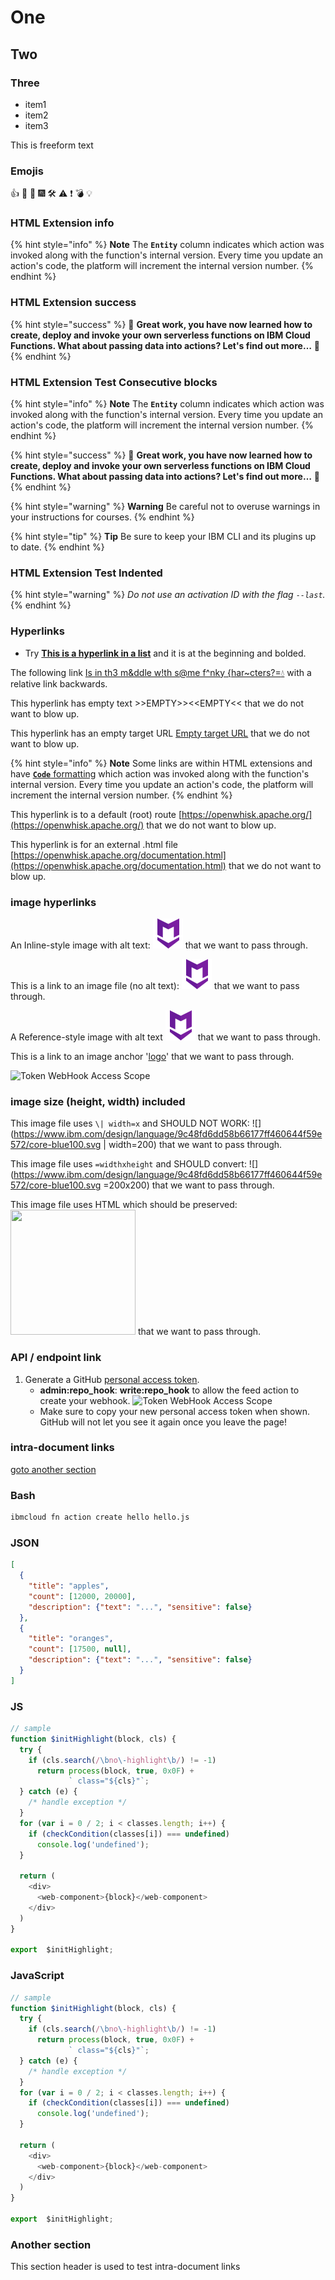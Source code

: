 # One

## Two

### Three

- item1
- item2
- item3

This is freeform text

### Emojis

:+1: :100: :1st_place_medal: :fireworks: :hammer_and_wrench: :warning: :exclamation: :bomb: :bulb:

### HTML Extension info

{% hint style="info" %}
**Note** The **`Entity`** column indicates which action was invoked along with the function's internal version. Every time you update an action's code, the platform will increment the internal version number.
{% endhint %}

### HTML Extension success

{% hint style="success" %}
🎉 **Great work, you have now learned how to create, deploy and invoke your own serverless functions on IBM Cloud Functions. What about passing data into actions? Let's find out more…** 🎉
{% endhint %}

### HTML Extension Test Consecutive blocks

{% hint style="info" %}
**Note** The **`Entity`** column indicates which action was invoked along with the function's internal version. Every time you update an action's code, the platform will increment the internal version number.
{% endhint %}

{% hint style="success" %}
🎉 **Great work, you have now learned how to create, deploy and invoke your own serverless functions on IBM Cloud Functions. What about passing data into actions? Let's find out more…** 🎉
{% endhint %}

{% hint style="warning" %}
**Warning** Be careful not to overuse warnings in your instructions for courses.
{% endhint %}

{% hint style="tip" %}
**Tip** Be sure to keep your IBM CLI and its plugins up to date.
{% endhint %}

### HTML Extension Test Indented

  {% hint style="warning" %}
  _Do not use an activation ID with the flag `--last`._
  {% endhint %}

### Hyperlinks

- Try **[This is a hyperlink in a list](201-using-event-providers/README.md)** and it is at the beginning and bolded.

The following link [Is in th3 m&ddle w!th s@me f^nky {har~cters?=:droplet:](../README.md) with a relative link backwards.

This hyperlink has empty text >>EMPTY>>[](README.md)<<EMPTY<< that we do not want to blow up.

This hyperlink has an empty target URL [Empty target URL]() that we do not want to blow up.

{% hint style="info" %}
**Note** Some links are within HTML extensions and have [**`Code`** formatting](https://openwhisk.apache.org/) which action was invoked along with the function's internal version. Every time you update an action's code, the platform will increment the internal version number.
{% endhint %}

This hyperlink is to a default (root) route [https://openwhisk.apache.org/](https://openwhisk.apache.org/) that we do not want to blow up.

This hyperlink is for an external .html file [https://openwhisk.apache.org/documentation.html](https://openwhisk.apache.org/documentation.html) that we do not want to blow up.

### image hyperlinks

An Inline-style image with alt text: ![alt text](https://github.com/adam-p/markdown-here/raw/master/src/common/images/icon48.png "Logo Title Text 1") that we want to pass through.

This is a link to an image file (no alt text): ![](https://github.com/adam-p/markdown-here/raw/master/src/common/images/icon48.png) that we want to pass through.

A Reference-style image with alt text ![alt text][logo] that we want to pass through.

[logo]: https://github.com/adam-p/markdown-here/raw/master/src/common/images/icon48.png "Logo Title Text 2"

This is a link to an image anchor '[logo](https://github.com/adam-p/markdown-here/raw/master/src/common/images/icon48.png)' that we want to pass through.

![Token WebHook Access Scope](images/github-access-scope-repo-hook.png)

### image size (height, width) included

This image file uses `\| width=x` and SHOULD NOT WORK: ![](https://www.ibm.com/design/language/9c48fd6dd58b66177ff460644f59e572/core-blue100.svg | width=200) that we want to pass through.

This image file uses `=widthxheight` and SHOULD convert: ![](https://www.ibm.com/design/language/9c48fd6dd58b66177ff460644f59e572/core-blue100.svg =200x200) that we want to pass through.

This image file uses HTML which should be preserved:
<img src="https://www.ibm.com/design/language/9c48fd6dd58b66177ff460644f59e572/core-blue100.svg" width="200" height="200"></img>
that we want to pass through.

### API / endpoint link

1. Generate a GitHub [personal access token](https://github.com/settings/tokens).
      * **admin:repo_hook**: **write:repo_hook** to allow the feed action to create your webhook.
    ![Token WebHook Access Scope](images/github-access-scope-repo-hook.png)
    * Make sure to copy your new personal access token when shown. GitHub will not let you see it again once you leave the page!

### intra-document links

[goto another section](#another-section)

### Bash

```bash
ibmcloud fn action create hello hello.js
```

### JSON

```json
[
  {
    "title": "apples",
    "count": [12000, 20000],
    "description": {"text": "...", "sensitive": false}
  },
  {
    "title": "oranges",
    "count": [17500, null],
    "description": {"text": "...", "sensitive": false}
  }
]

```

### JS

```js
// sample
function $initHighlight(block, cls) {
  try {
    if (cls.search(/\bno\-highlight\b/) != -1)
      return process(block, true, 0x0F) +
             ` class="${cls}"`;
  } catch (e) {
    /* handle exception */
  }
  for (var i = 0 / 2; i < classes.length; i++) {
    if (checkCondition(classes[i]) === undefined)
      console.log('undefined');
  }

  return (
    <div>
      <web-component>{block}</web-component>
    </div>
  )
}

export  $initHighlight;
```

### JavaScript

```javascript
// sample
function $initHighlight(block, cls) {
  try {
    if (cls.search(/\bno\-highlight\b/) != -1)
      return process(block, true, 0x0F) +
             ` class="${cls}"`;
  } catch (e) {
    /* handle exception */
  }
  for (var i = 0 / 2; i < classes.length; i++) {
    if (checkCondition(classes[i]) === undefined)
      console.log('undefined');
  }

  return (
    <div>
      <web-component>{block}</web-component>
    </div>
  )
}

export  $initHighlight;
```

### Another section

This section header is used to test intra-document links
